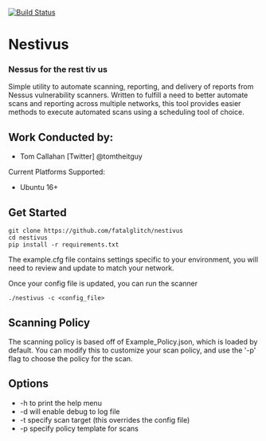 [![Build Status](https://travis-ci.org/fatalglitch/nestivus.svg?branch=master)](https://travis-ci.org/fatalglitch/nestivus)
# Nestivus

### Nessus for the rest tiv us

Simple utility to automate scanning, reporting, and delivery of reports from Nessus vulnerability scanners.
Written to fulfill a need to better automate scans and reporting across multiple networks, this tool
provides easier methods to execute automated scans using a scheduling tool of choice. 

Work Conducted by:
---------------------------------------
* Tom Callahan [Twitter] @tomtheitguy

Current Platforms Supported:
* Ubuntu 16+
 
## Get Started
```
git clone https://github.com/fatalglitch/nestivus
cd nestivus
pip install -r requirements.txt
```
The example.cfg file contains settings specific to your environment,
you will need to review and update to match your network.

Once your config file is updated, you can run the scanner

```
./nestivus -c <config_file>
```

## Scanning Policy
The scanning policy is based off of Example_Policy.json, which is loaded by default.
You can modify this to customize your scan policy, and use the '-p' flag to choose the policy for the scan.

## Options
* -h to print the help menu
* -d will enable debug to log file
* -t specify scan target (this overrides the config file)
* -p specify policy template for scans
